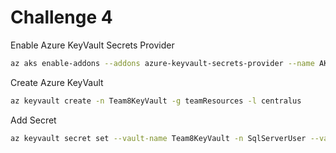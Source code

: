 # Challenge 4

Enable Azure KeyVault Secrets Provider
```bash
az aks enable-addons --addons azure-keyvault-secrets-provider --name AKSSecurity8 --resource-group teamResources
```

Create Azure KeyVault
```bash
az keyvault create -n Team8KeyVault -g teamResources -l centralus
```

Add Secret
```bash
az keyvault secret set --vault-name Team8KeyVault -n SqlServerUser --value MyAKSExampleSecret
```
